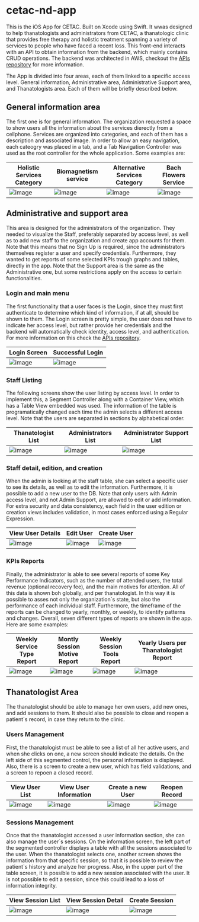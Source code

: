 # cetac-nd-app

This is the iOS App for CETAC. Built on Xcode using Swift. It wwas designed to help thanatologists and administrators from CETAC, a thanatologic clinic that provides free therapy and holistic treatment spanning a variety of services to people who have faced a recent loss. This front-end interacts with an API to obtain information from the backend, which mainly contains CRUD operations. The backend was architected in AWS, checkout the [APIs repository](https://github.com/CETAC-NetworkDefenders/cetac-apis) for more information. 

The App is divided into four areas, each of them linked to a specific access level. General information, Administrative area, Administrative Support area, and Thanatologists area. Each of them will be briefly described below. 

## General information area

The first one is for general information. The organization requested a space to show users all the information about the services dierectly from a cellphone. Services are organized into categories, and each of them has a description and associated image. In order to allow an easy navigation, each cateogry was placed in a tab, and a Tab Navigation Controller was used as the root controller for the whole application. Some examples are: 

| Holistic Services Category  | Biomagnetism service | Alternative Services Category | Bach Flowers Service |
|---|---|---|---|
| ![image](https://drive.google.com/uc?export=view&id=1xrbF92lPAgS7luLCyX0jDNXOx3kilUaC) | ![image](https://drive.google.com/uc?export=view&id=1vqz719xY36jLW3XhTwFR6NFXd6uJMAWb) | ![image](https://drive.google.com/uc?export=view&id=19_kqOAtD7vao2a5gcfLlWq2gSthNkZav) | ![image](https://drive.google.com/uc?export=view&id=1noqID8tqFhxH8evgrqUpweZvCHjzRKj5) | 

## Administrative and support area

This area is designed for the administrators of the organization. They needed to visualize the Staff, preferably separated by access level, as well as to add new staff to the organization and create app accounts for them. Note that this means that no Sign Up is required, since the administrators themselves register a user and specify credentials. Furthermore, they wanted to get reports of some selected KPIs trough graphs and tables, directly in the app. Note that the Support area is the same as the Administrative one, but some restrictions apply on the access to certain functionalities. 

### Login and main menu

The first functionality that a user faces is the Login, since they must first authenticate to determine which kind of information, if at all, should be shown to them. The Login screen is pretty simple, the user does not have to indicate her access level, but rather provide her credentials and the backend will automatically check identity, access level, and authentication. For more information on this check the [APIs repository](https://github.com/CETAC-NetworkDefenders/cetac-apis). 

| Login Screen | Successful Login |
|---|---|
| ![image](https://drive.google.com/uc?export=view&id=1S6q-MMeI-KLGS6Uo9xyOo0CA5t44aff_)  |  ![image](https://drive.google.com/uc?export=view&id=1CovCT8rs7l-F9nIni83zoIiAxWUtokZj)  |

### Staff Listing 

The following screens show the user listing by access level. In order to implement this, a Segment Controller along with a Container View, which has a Table View embedded was used. The information of the table is programatically changed each time the admin selects a different access level. Note that the users are separated in sections by alphabetical order. 

| Thanatologist List | Administrators List | Administrator Support List |
|---|---|---|
| ![image](https://drive.google.com/uc?export=view&id=1KHe06l7iMj9xkKpZiaXHsyV9JN2gGMBJ)  |  ![image](https://drive.google.com/uc?export=view&id=1YUABysxqry2rvL9gLvDL9pFIHHG7MkuE)  |  ![image](https://drive.google.com/uc?export=view&id=10cQQCKAJiUBVCrURUvZ6d8L8TPDciRBr) |

### Staff detail, edition, and creation

When the admin is looking at the staff table, she can select a specific user to see its details, as well as to edit the information. Furthermore, it is possible to add a new user to the DB. Note that only users with Admin access level, and not Admin Support, are allowed to edit or add information. For extra security and data consistency, each field in the user edition or creation views includes validation, in most cases enforced using a Regular Expression. 

| View User Details | Edit User | Create User |
|---|---|---|
| ![image](https://drive.google.com/uc?export=view&id=1GAbY8qBHngM5UBOs0lyeLz4xF4MuMMd5) | ![image](https://drive.google.com/uc?export=view&id=1WbsLDs-gn3o8qyapYPQtRbdIGfgC3TUC)  |  ![image](https://drive.google.com/uc?export=view&id=1b8Ad3s9C01qvMWpfkCtQQuU8pgJ6GPdt) |

### KPIs Reports

Finally, the administrator is able to see several reports of some Key Performance Indicators, such as the number of attended users, the total revenue (optional recovery fee), and the main motives for attention. All of this data is shown boh globally, and per thanatologist. In this way it is possible to asses not only the organization´s state, but also the performance of each individual staff. Furthermore, the timeframe of the reports can be changed to yearly, monthly, or weekly, to identify patterns and changes. Overall, seven different types of reports are shown in the app. Here are some examples: 

| Weekly Service Type Report  | Montly Session Motive Report | Weekly Session Tools Report | Yearly Users per Thanatologist Report |
|---|---|---|---|
| ![image](https://drive.google.com/uc?export=view&id=1OGuHF7nsCDTamR58pt7KT_NrQmUSwBES) | ![image](https://drive.google.com/uc?export=view&id=1cnyn28JWDZFM17JVBT1Fo7PklZc4t9Tv) | ![image](https://drive.google.com/uc?export=view&id=1Fb3m8AOI8Nl7uc1PxW0aHdCRE6GpW1ZM) | ![image](https://drive.google.com/uc?export=view&id=11wrXaBh8XzRfx7VjJqF0iafsfyu6D_kE) | 

## Thanatologist Area

The thanatologist should be able to manage her own users, add new ones, and add sessions to them. It should also be possible to close and reopen a patient´s record, in case they return to the clinic. 

### Users Management

First, the thanatologist must be able to see a list of all her active users, and when she clicks on one, a new screen should indicate the details. On the left side of this segmented control, the personal information is displayed. Also, there is a screen to create a new user, which has field validations, and a screen to repoen a closed record. 

| View User List | View User Information | Create a new User | Reopen Record |
|---|---|---|---|
| ![image](https://drive.google.com/uc?export=view&id=1Fr_KpDCfx_KQhaO6_Z84RODGFCXXm0pJ) | ![image](https://drive.google.com/uc?export=view&id=1MrFsAWUpNQ-RsaJbrtBZ4zq6H-NgkP5O) | ![image](https://drive.google.com/uc?export=view&id=1pnPOUqAF3BOFKE52qhfzmmg8Mj_3G8Kd) | ![image](https://drive.google.com/uc?export=view&id=1NIyvvjGUN0Vv-J8Uo8zmTCTaZizATVY8) | 


### Sessions Management

Once that the thanatologist accessed a user information section, she can also manage the user´s sessions. On the information screen, the left part of the segmented controller displays a table with all the sessions associated to the user. When the thanatologist selects one, another screen shows the information from that specific session, so that it is possible to review the patient`s history and analyze her progress. Also, in the upper part of the table screen, it is possible to add a new session associated with the user. It is not possible to edit a session, since this could lead to a loss of information integrity. 


| View Session List | View Session Detail | Create Session |
|---|---|---|
| ![image](https://drive.google.com/uc?export=view&id=1NIyvvjGUN0Vv-J8Uo8zmTCTaZizATVY8) | ![image](https://drive.google.com/uc?export=view&id=1lOK7LXVZ2xYVHtDqaU2sIVTeQm6gJKMQ)  |  ![image](https://drive.google.com/uc?export=view&id=1xy2NR6Dg-7rNmozvHXHpmHDEDqhRXKXg) |

